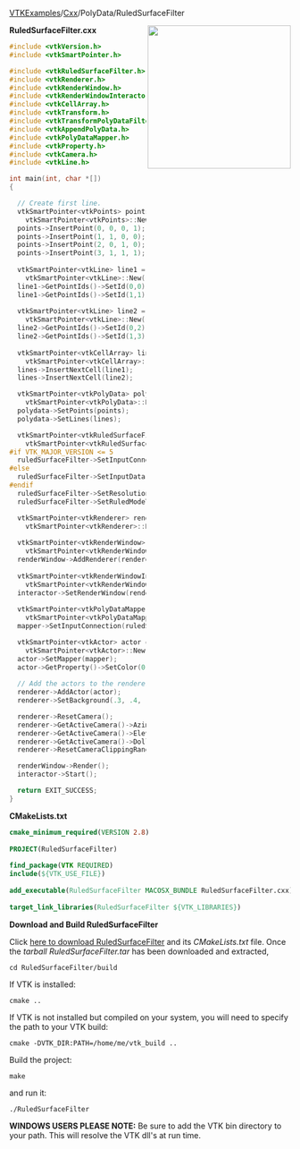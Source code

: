 [VTKExamples](Home)/[Cxx](Cxx)/PolyData/RuledSurfaceFilter

<img align="right" src="https://github.com/lorensen/VTKExamples/raw/master/Testing/Baseline/PolyData/TestRuledSurfaceFilter.png" width="256" />

**RuledSurfaceFilter.cxx**
```c++
#include <vtkVersion.h>
#include <vtkSmartPointer.h>

#include <vtkRuledSurfaceFilter.h>
#include <vtkRenderer.h>
#include <vtkRenderWindow.h>
#include <vtkRenderWindowInteractor.h>
#include <vtkCellArray.h>
#include <vtkTransform.h>
#include <vtkTransformPolyDataFilter.h>
#include <vtkAppendPolyData.h>
#include <vtkPolyDataMapper.h>
#include <vtkProperty.h>
#include <vtkCamera.h>
#include <vtkLine.h>

int main(int, char *[])
{

  // Create first line.
  vtkSmartPointer<vtkPoints> points = 
    vtkSmartPointer<vtkPoints>::New();
  points->InsertPoint(0, 0, 0, 1);
  points->InsertPoint(1, 1, 0, 0);
  points->InsertPoint(2, 0, 1, 0);
  points->InsertPoint(3, 1, 1, 1);
  
  vtkSmartPointer<vtkLine> line1 = 
    vtkSmartPointer<vtkLine>::New();
  line1->GetPointIds()->SetId(0,0);
  line1->GetPointIds()->SetId(1,1);
  
  vtkSmartPointer<vtkLine> line2 = 
    vtkSmartPointer<vtkLine>::New();
  line2->GetPointIds()->SetId(0,2);
  line2->GetPointIds()->SetId(1,3);
  
  vtkSmartPointer<vtkCellArray> lines =
    vtkSmartPointer<vtkCellArray>::New();
  lines->InsertNextCell(line1);
  lines->InsertNextCell(line2);

  vtkSmartPointer<vtkPolyData> polydata =
    vtkSmartPointer<vtkPolyData>::New();
  polydata->SetPoints(points);
  polydata->SetLines(lines);

  vtkSmartPointer<vtkRuledSurfaceFilter> ruledSurfaceFilter =
    vtkSmartPointer<vtkRuledSurfaceFilter>::New();
#if VTK_MAJOR_VERSION <= 5
  ruledSurfaceFilter->SetInputConnection(polydata->GetProducerPort());
#else
  ruledSurfaceFilter->SetInputData(polydata);
#endif
  ruledSurfaceFilter->SetResolution(21, 21);
  ruledSurfaceFilter->SetRuledModeToResample();

  vtkSmartPointer<vtkRenderer> renderer = 
    vtkSmartPointer<vtkRenderer>::New();
    
  vtkSmartPointer<vtkRenderWindow> renderWindow = 
    vtkSmartPointer<vtkRenderWindow>::New();
  renderWindow->AddRenderer(renderer);
  
  vtkSmartPointer<vtkRenderWindowInteractor> interactor = 
    vtkSmartPointer<vtkRenderWindowInteractor>::New();
  interactor->SetRenderWindow(renderWindow);
  
  vtkSmartPointer<vtkPolyDataMapper> mapper =
    vtkSmartPointer<vtkPolyDataMapper>::New();
  mapper->SetInputConnection(ruledSurfaceFilter->GetOutputPort());

  vtkSmartPointer<vtkActor> actor =
    vtkSmartPointer<vtkActor>::New();
  actor->SetMapper(mapper);
  actor->GetProperty()->SetColor(0.89, 0.81, 0.34);
 
  // Add the actors to the renderer, set the background and size
  renderer->AddActor(actor);
  renderer->SetBackground(.3, .4, .5);

  renderer->ResetCamera();
  renderer->GetActiveCamera()->Azimuth(60);
  renderer->GetActiveCamera()->Elevation(60);
  renderer->GetActiveCamera()->Dolly(1.2);
  renderer->ResetCameraClippingRange();

  renderWindow->Render();
  interactor->Start();

  return EXIT_SUCCESS;
}
```
**CMakeLists.txt**
```cmake
cmake_minimum_required(VERSION 2.8)
 
PROJECT(RuledSurfaceFilter)
 
find_package(VTK REQUIRED)
include(${VTK_USE_FILE})
 
add_executable(RuledSurfaceFilter MACOSX_BUNDLE RuledSurfaceFilter.cxx)
 
target_link_libraries(RuledSurfaceFilter ${VTK_LIBRARIES})
```

**Download and Build RuledSurfaceFilter**

Click [here to download RuledSurfaceFilter](https://github.com/lorensen/VTKWikiExamplesTarballs/raw/master/RuledSurfaceFilter.tar) and its *CMakeLists.txt* file.
Once the *tarball RuledSurfaceFilter.tar* has been downloaded and extracted,
```
cd RuledSurfaceFilter/build 
```
If VTK is installed:
```
cmake ..
```
If VTK is not installed but compiled on your system, you will need to specify the path to your VTK build:
```
cmake -DVTK_DIR:PATH=/home/me/vtk_build ..
```
Build the project:
```
make
```
and run it:
```
./RuledSurfaceFilter
```
**WINDOWS USERS PLEASE NOTE:** Be sure to add the VTK bin directory to your path. This will resolve the VTK dll's at run time.

